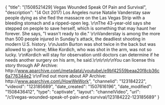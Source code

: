 {
    "title": "[1508521429] Vegas Wounded Speak Of Pain and Survival",
    "description": "(4 Oct 2017) Los Angeles nurse Natalie Vanderstay saw people dying as she fled the massacre on the Las Vegas Strip with a bleeding stomach and a ripped-open leg. \r\nThe 43-year-old says she stepped on people to save herself, which is something that may haunt her forever. She says, \"I wasn't ready to die.\" \r\nVanderstay is among the more than 500 people injured in Sunday's attack, the deadliest shooting in modern U.S. history. \r\nJustin Burton was shot twice in the back but was allowed to go home; Mike Kordich, who was shot in the arm, was not so lucky. \r\nKordich will stay for observation until doctors can determine if he needs another surgery on his arm, he said.\r\n\r\n\r\nYou can license this story through AP Archive: http:\/\/www.aparchive.com\/metadata\/youtube\/e9bf42559beaa20f8cb36c6a776344e2 \r\nFind out more about AP Archive: http:\/\/www.aparchive.com\/HowWeWork",
    "channelid": "123184222",
    "videoid": "123185689",
    "date_created": "1507616196",
    "date_modified": "1508436412",
    "type": "captivate",
    "layout": "channelVideo",
    "url": "\/c1\/vegas-wounded-speak-of-pain-and-survival\/123184222-123185689"
}